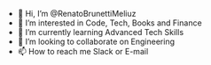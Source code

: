 - 👋 Hi, I’m @RenatoBrunettiMeliuz
- 👀 I’m interested in Code, Tech, Books and Finance
- 🌱 I’m currently learning Advanced Tech Skills
- 💞️ I’m looking to collaborate on Engineering
- 📫 How to reach me Slack or E-mail

<!---
RenatoBrunettiMeliuz/RenatoBrunettiMeliuz is a ✨ special ✨ repository because its `README.md` (this file) appears on your GitHub profile.
You can click the Preview link to take a look at your changes.
--->
